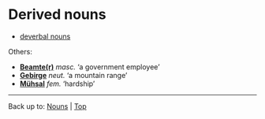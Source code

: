 # Derived nouns

- [deverbal nouns](deverbalNouns.md)

Others:
- **[Beamte(r)](b/be/Beamter.md)** *masc.* ‘a government employee’
- **[Gebirge](g/ge/Gebirge.md)** *neut.* ‘a mountain range’
- **[Mühsal](m/mue/Muehsal.md)** *fem.* ‘hardship’

----

Back up to: [Nouns](index.md) | [Top](../../index.md)
